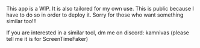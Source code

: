 This app is a WIP.
It is also tailored for my own use.
This is public because I have to do so in order to deploy it.
Sorry for those who want something similar too!!!

If you are interested in a similar tool, dm me on discord: kamnivas
(please tell me it is for ScreenTimeFaker)
